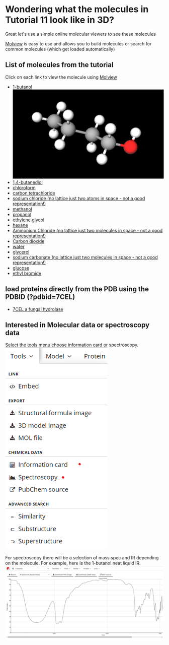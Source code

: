 
# Wondering what the molecules in Tutorial 11 look like in 3D?
Great let's use a simple online molecular viewers to see these molecules

[Molview](http://molview.org) is easy to use and allows you to build molecules or search for common molecules (which get loaded automatically)

## List of molecules from the tutorial

Click on each link to view the molecule using [Molview](http://molview.org)

- [1-butanol](http://molview.org/?cid=263) !["1-butanol"](1-butanol.png)
- [1,4-butanediol](http://molview.org/?cid=8064)
- [chloroform](http://molview.org/?cid=6212)
- [carbon tetrachloride](http://molview.org/?cid=5943)
- [sodium chloride (no lattice just two atoms in space - not a good representation!)](http://molview.org/?cid=5234)
- [methanol](http://molview.org/?cid=887)
- [propanol](http://molview.org/?cid=1031)
- [ethylene glycol](http://molview.org/?cid=174)
- [hexane](http://molview.org/?cid=8058)
- [Ammonium Chloride (no lattice just two molecules in space - not a good representation!)](http://molview.org/?cid=25517)
- [Carbon dioxide](http://molview.org/?cid=280)
- [water](http://molview.org/?cid=962)
- [glycerol](http://molview.org/?cid=753)
- [sodium carbonate (no lattice just two molecules in space - not a good representation!)](http://molview.org/?cid=10340)
- [glucose](http://molview.org/?cid=5793)
- [ethyl bromide](http://molview.org/?cid=6332)

## load proteins directly from the PDB using the PDBID (?pdbid=7CEL)

- [7CEL a fungal hydrolase](http://molview.org/?pdbid=7CEL)

## Interested in Molecular data or spectroscopy data
Select the tools menu choose information card or spectroscopy.
!["Molview tools menu"](toolmenu.png)

For spectroscopy there will be a selection of mass spec and IR depending on the molecule.
For example, here is the 1-butanol neat liquid IR.
!["1-butanol neat liquid IR"](butanol_IR.png)
